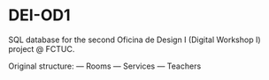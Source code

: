 DEI-OD1
=======

SQL database for the second Oficina de Design I (Digital Workshop I) project @ FCTUC.

Original structure:
— Rooms
— Services
— Teachers
